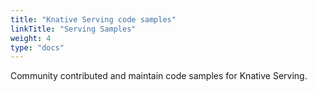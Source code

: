 ```yaml
---
title: "Knative Serving code samples"
linkTitle: "Serving Samples"
weight: 4
type: "docs"
---
```


Community contributed and maintain code samples for Knative Serving.
